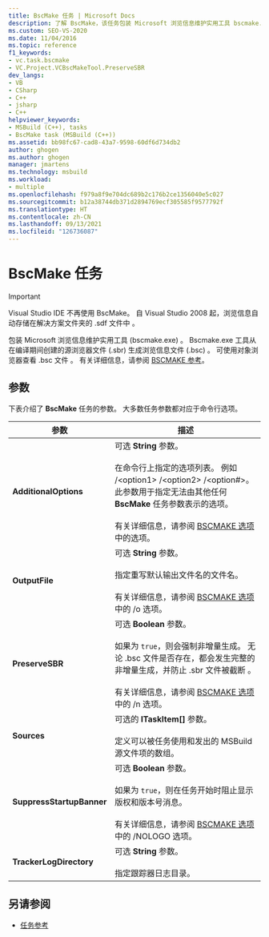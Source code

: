 ```yaml
---
title: BscMake 任务 | Microsoft Docs
description: 了解 BscMake，该任务包装 Microsoft 浏览信息维护实用工具 bscmake.exe。 Visual Studio IDE 不再使用 BscMake。
ms.custom: SEO-VS-2020
ms.date: 11/04/2016
ms.topic: reference
f1_keywords:
- vc.task.bscmake
- VC.Project.VCBscMakeTool.PreserveSBR
dev_langs:
- VB
- CSharp
- C++
- jsharp
- C++
helpviewer_keywords:
- MSBuild (C++), tasks
- BscMake task (MSBuild (C++))
ms.assetid: bb98fc67-cad8-43a7-9598-60df6d734db2
author: ghogen
ms.author: ghogen
manager: jmartens
ms.technology: msbuild
ms.workload:
- multiple
ms.openlocfilehash: f979a8f9e704dc689b2c176b2ce1356040e5c027
ms.sourcegitcommit: b12a38744db371d2894769ecf305585f9577792f
ms.translationtype: HT
ms.contentlocale: zh-CN
ms.lasthandoff: 09/13/2021
ms.locfileid: "126736087"
---
```

# <a name="bscmake-task"></a>BscMake 任务

> [!IMPORTANT]
> Visual Studio IDE 不再使用 BscMake。 自 Visual Studio 2008 起，浏览信息自动存储在解决方案文件夹的 .sdf 文件中   。

 包装 Microsoft 浏览信息维护实用工具 (bscmake.exe)  。  Bscmake.exe 工具从在编译期间创建的源浏览器文件 (.sbr) 生成浏览信息文件 (.bsc)    。 可使用对象浏览器查看 .bsc 文件   。 有关详细信息，请参阅 [BSCMAKE 参考](/cpp/build/reference/bscmake-reference)。

## <a name="parameters"></a>参数

 下表介绍了 **BscMake** 任务的参数。 大多数任务参数都对应于命令行选项。

|参数|描述|
|---------------|-----------------|
|**AdditionalOptions**|可选 **String** 参数。<br /><br /> 在命令行上指定的选项列表。 例如 /\<option1> /\<option2> /\<option#>。 此参数用于指定无法由其他任何 **BscMake** 任务参数表示的选项。<br /><br /> 有关详细信息，请参阅 [BSCMAKE 选项](/cpp/build/reference/bscmake-options)中的选项。|
|**OutputFile**|可选 **String** 参数。<br /><br /> 指定重写默认输出文件名的文件名。<br /><br /> 有关详细信息，请参阅 [BSCMAKE 选项](/cpp/build/reference/bscmake-options)中的 /o 选项。|
|**PreserveSBR**|可选 **Boolean** 参数。<br /><br /> 如果为 `true`，则会强制非增量生成。 无论 .bsc 文件是否存在，都会发生完整的非增量生成，并防止 .sbr 文件被截断   。<br /><br /> 有关详细信息，请参阅 [BSCMAKE 选项](/cpp/build/reference/bscmake-options)中的 /n 选项。|
|**Sources**|可选的 **ITaskItem[]** 参数。<br /><br /> 定义可以被任务使用和发出的 MSBuild 源文件项的数组。|
|**SuppressStartupBanner**|可选 **Boolean** 参数。<br /><br /> 如果为 `true`，则在任务开始时阻止显示版权和版本号消息。<br /><br /> 有关详细信息，请参阅 [BSCMAKE 选项](/cpp/build/reference/bscmake-options)中的 /NOLOGO 选项。|
|**TrackerLogDirectory**|可选 **String** 参数。<br /><br /> 指定跟踪器日志目录。|

## <a name="see-also"></a>另请参阅

- [任务参考](../msbuild/msbuild-task-reference.md)
